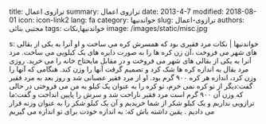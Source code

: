 title: ترازوی اعمال
summary: ترازوی اعمال
date: 2013-4-7
modified: 2018-08-01
icon:  icon-link2
lang: fa
category: خواندنیها
slug: ترازوی-اعمال
authors: مجتبی بنائی
tags: خواندنیها,نکات
image: /images/static/misc.jpg

s: خواندنیها | نکات   مرد فقیرى بود که همسرش کره مى ساخت و او آنرا به یکى از بقالى های شهر مى فروخت ،آن زن کره ها را به صورت دایره های یک کیلویى مى ساخت.  مرد آنرا به یکى از بقالى های شهر مى فروخت و در مقابل مایحتاج خانه را مى خرید. روزى مرد بقال به اندازه کره ها شک کرد و تصمیم گرفت آنها را وزن کند. هنگامى که آنها را وزن کرد، اندازه هر کره ۹۰۰ گرم بود. او از مرد فقیر عصبانى شد و روز بعد به مرد فقیر گفت:دیگر از تو کره نمى خرم، تو کره را به عنوان یک کیلو به من مى فروختى در حالى که وزن آن ۹۰۰ گرم است   مرد فقیر ناراحت شد و سرش را پایین انداخت و گفت:ما ترازویی نداریم و یک کیلو شکر از شما خریدیم و آن یک کیلو شکر را به عنوان وزنه قرار مى دادیم .    یقین داشته باش که: به اندازه خودت برای تو اندازه مى گیریم